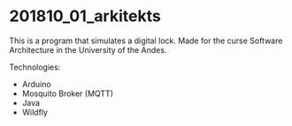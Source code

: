 # 201810_01_arkitekts

This is a program that simulates a digital lock. Made for the curse Software Architecture in the University of the Andes.

Technologies:
* Arduino
* Mosquito Broker (MQTT)
* Java
* Wildfly
